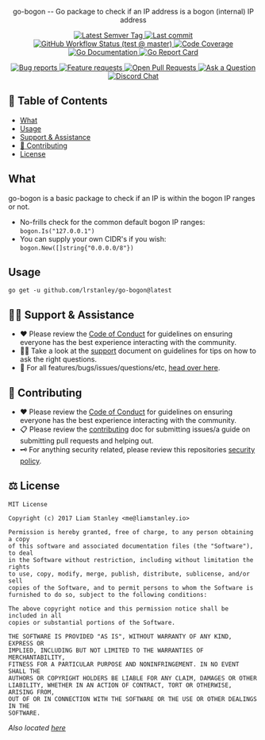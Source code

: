 <!-- template:begin:header -->
<!-- do not edit anything in this "template" block, its auto-generated -->

<p align="center">go-bogon -- Go package to check if an IP address is a bogon (internal) IP address</p>
<p align="center">
  <a href="https://github.com/lrstanley/go-bogon/tags">
    <img title="Latest Semver Tag" src="https://img.shields.io/github/v/tag/lrstanley/go-bogon?style=flat-square">
  </a>
  <a href="https://github.com/lrstanley/go-bogon/commits/master">
    <img title="Last commit" src="https://img.shields.io/github/last-commit/lrstanley/go-bogon?style=flat-square">
  </a>


  <a href="https://github.com/lrstanley/go-bogon/actions?query=workflow%3Atest+event%3Apush">
    <img title="GitHub Workflow Status (test @ master)" src="https://img.shields.io/github/actions/workflow/status/lrstanley/go-bogon/test.yml?branch=master&label=test&style=flat-square">
  </a>

  <a href="https://codecov.io/gh/lrstanley/go-bogon">
    <img title="Code Coverage" src="https://img.shields.io/codecov/c/github/lrstanley/go-bogon/master?style=flat-square">
  </a>

  <a href="https://pkg.go.dev/github.com/lrstanley/go-bogon">
    <img title="Go Documentation" src="https://pkg.go.dev/badge/github.com/lrstanley/go-bogon?style=flat-square">
  </a>
  <a href="https://goreportcard.com/report/github.com/lrstanley/go-bogon">
    <img title="Go Report Card" src="https://goreportcard.com/badge/github.com/lrstanley/go-bogon?style=flat-square">
  </a>
</p>
<p align="center">
  <a href="https://github.com/lrstanley/go-bogon/issues?q=is:open+is:issue+label:bug">
    <img title="Bug reports" src="https://img.shields.io/github/issues/lrstanley/go-bogon/bug?label=issues&style=flat-square">
  </a>
  <a href="https://github.com/lrstanley/go-bogon/issues?q=is:open+is:issue+label:enhancement">
    <img title="Feature requests" src="https://img.shields.io/github/issues/lrstanley/go-bogon/enhancement?label=feature%20requests&style=flat-square">
  </a>
  <a href="https://github.com/lrstanley/go-bogon/pulls">
    <img title="Open Pull Requests" src="https://img.shields.io/github/issues-pr/lrstanley/go-bogon?label=prs&style=flat-square">
  </a>
  <a href="https://github.com/lrstanley/go-bogon/discussions/new?category=q-a">
    <img title="Ask a Question" src="https://img.shields.io/badge/support-ask_a_question!-blue?style=flat-square">
  </a>
  <a href="https://liam.sh/chat"><img src="https://img.shields.io/badge/discord-bytecord-blue.svg?style=flat-square" title="Discord Chat"></a>
</p>
<!-- template:end:header -->

<!-- template:begin:toc -->
<!-- do not edit anything in this "template" block, its auto-generated -->
## :link: Table of Contents

  - [What](#what)
  - [Usage](#usage)
  - [Support &amp; Assistance](#raising_hand_man-support--assistance)
  - [🤝 Contributing](#handshake-contributing)
  - [License](#balance_scale-license)
<!-- template:end:toc -->

## What

go-bogon is a basic package to check if an IP is within the bogon IP ranges or not.

- No-frills check for the common default bogon IP ranges: `bogon.Is("127.0.0.1")`
- You can supply your own CIDR's if you wish: `bogon.New([]string{"0.0.0.0/8"})`


## Usage

<!-- template:begin:goget -->
<!-- do not edit anything in this "template" block, its auto-generated -->
```console
go get -u github.com/lrstanley/go-bogon@latest
```
<!-- template:end:goget -->

<!-- template:begin:support -->
<!-- do not edit anything in this "template" block, its auto-generated -->
## :raising_hand_man: Support & Assistance

* :heart: Please review the [Code of Conduct](.github/CODE_OF_CONDUCT.md) for
     guidelines on ensuring everyone has the best experience interacting with
     the community.
* :raising_hand_man: Take a look at the [support](.github/SUPPORT.md) document on
     guidelines for tips on how to ask the right questions.
* :lady_beetle: For all features/bugs/issues/questions/etc, [head over here](https://github.com/lrstanley/go-bogon/issues/new/choose).
<!-- template:end:support -->

<!-- template:begin:contributing -->
<!-- do not edit anything in this "template" block, its auto-generated -->
## :handshake: Contributing

* :heart: Please review the [Code of Conduct](.github/CODE_OF_CONDUCT.md) for guidelines
     on ensuring everyone has the best experience interacting with the
    community.
* :clipboard: Please review the [contributing](.github/CONTRIBUTING.md) doc for submitting
     issues/a guide on submitting pull requests and helping out.
* :old_key: For anything security related, please review this repositories [security policy](https://github.com/lrstanley/go-bogon/security/policy).
<!-- template:end:contributing -->

<!-- template:begin:license -->
<!-- do not edit anything in this "template" block, its auto-generated -->
## :balance_scale: License

```
MIT License

Copyright (c) 2017 Liam Stanley <me@liamstanley.io>

Permission is hereby granted, free of charge, to any person obtaining a copy
of this software and associated documentation files (the "Software"), to deal
in the Software without restriction, including without limitation the rights
to use, copy, modify, merge, publish, distribute, sublicense, and/or sell
copies of the Software, and to permit persons to whom the Software is
furnished to do so, subject to the following conditions:

The above copyright notice and this permission notice shall be included in all
copies or substantial portions of the Software.

THE SOFTWARE IS PROVIDED "AS IS", WITHOUT WARRANTY OF ANY KIND, EXPRESS OR
IMPLIED, INCLUDING BUT NOT LIMITED TO THE WARRANTIES OF MERCHANTABILITY,
FITNESS FOR A PARTICULAR PURPOSE AND NONINFRINGEMENT. IN NO EVENT SHALL THE
AUTHORS OR COPYRIGHT HOLDERS BE LIABLE FOR ANY CLAIM, DAMAGES OR OTHER
LIABILITY, WHETHER IN AN ACTION OF CONTRACT, TORT OR OTHERWISE, ARISING FROM,
OUT OF OR IN CONNECTION WITH THE SOFTWARE OR THE USE OR OTHER DEALINGS IN THE
SOFTWARE.
```

_Also located [here](LICENSE)_
<!-- template:end:license -->
